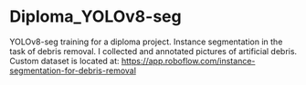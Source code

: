 # Diploma_YOLOv8-seg
YOLOv8-seg training for a diploma project.
Instance segmentation in the task of debris removal. I collected and annotated pictures of artificial debris. Custom dataset is located at:
https://app.roboflow.com/instance-segmentation-for-debris-removal


